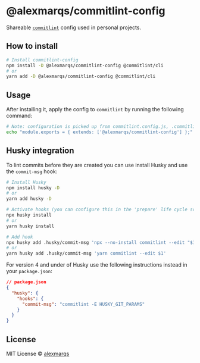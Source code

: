 # @alexmarqs/commitlint-config

Shareable [`commitlint`](https://github.com/conventional-changelog/commitlint) config used in personal projects.

## How to install

```sh
# Install commitlint-config
npm install -D @alexmarqs/commitlint-config @commitlint/cli
# or
yarn add -D @alexmarqs/commitlint-config @commitlint/cli
```

## Usage

After installing it, apply the config to `commitlint` by running the following command:

```sh
# Note: configuration is picked up from commitlint.config.js, .commitlintrc.js, .commitlintrc.json, or .commitlintrc.yml file or a commitlint field in package.json
echo "module.exports = { extends: ['@alexmarqs/commitlint-config'] };" > .commitlintrc.js
```

## Husky integration

To lint commits before they are created you can use install Husky and use the `commit-msg` hook:

```sh
# Install Husky
npm install husky -D
# or
yarn add husky -D

# Activate hooks (you can configure this in the 'prepare' life cycle script)
npx husky install
# or
yarn husky install

# Add hook
npx husky add .husky/commit-msg 'npx --no-install commitlint --edit "$1"'
# or
yarn husky add .husky/commit-msg 'yarn commitlint --edit $1'
```

For version 4 and under of Husky use the following instructions instead in your `package.json`:

```json
// package.json
{
  "husky": {
    "hooks": {
      "commit-msg": "commitlint -E HUSKY_GIT_PARAMS"
    }
  }
}
```

## License

MIT License © [alexmarqs](https://github.com/alexmarqs)
